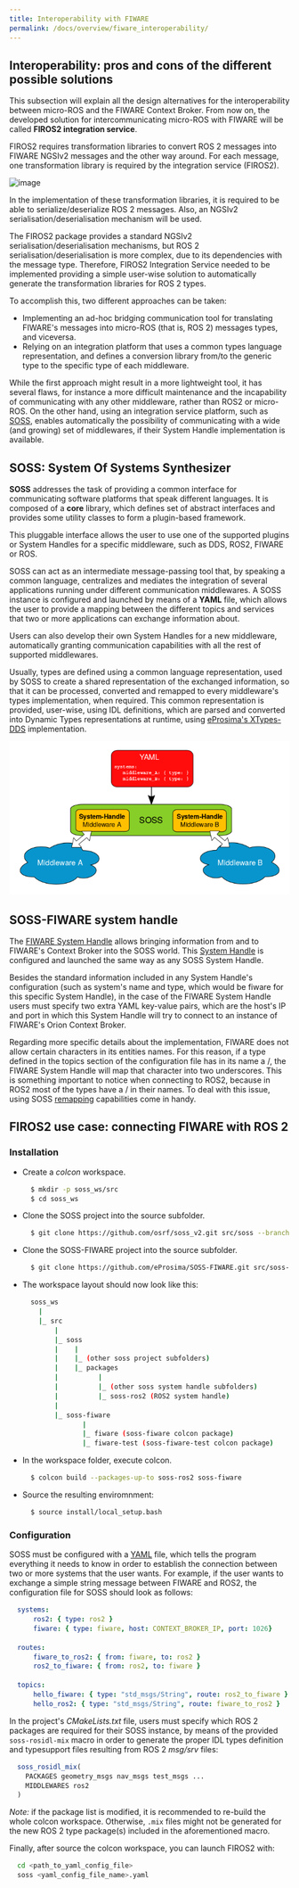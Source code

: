 ```yaml
---
title: Interoperability with FIWARE
permalink: /docs/overview/fiware_interoperability/
---
```


## Interoperability: pros and cons of the different possible solutions

This subsection will explain all the design alternatives for the interoperability between micro-ROS and the FIWARE Context Broker.
From now on, the developed solution for intercommunicating micro-ROS with FIWARE will be called **FIROS2 integration service**.

FIROS2 requires transformation libraries to convert ROS 2 messages into FIWARE NGSIv2 messages and the other way around.
For each message, one transformation library is required by the integration service (FIROS2).

![image](http://www.plantuml.com/plantuml/svg/ZP712i8m38RlUOempuKvfrv49gYmap05BmCfhfs5hOMslhzjLuQYu1e8_E5Fyf4Mnb9jdtq77UCMhK8jseV5HcXsjq99uA9ZcA1xjQnEvmnxPWnjMIrzBK5giDpVvlXXF9RNNNNuRSqGf6f6guymr-sERHTDfU5AzzGJ39Rt2GkShJddQJeHBfyEj_o6YtQ75pRyWrkDS03XC8Hi1sW8ESeio1mtX0nT47AK3gDWil7_yW80)

In the implementation of these transformation libraries, it is required to be able to serialize/deserialize ROS 2 messages.
Also, an NGSIv2 serialisation/deserialisation mechanism will be used.

The FIROS2 package provides a standard NGSIv2 serialisation/deserialisation mechanisms, but ROS 2 serialisation/deserialisation is more complex, due to its dependencies with the message type.
Therefore, FIROS2 Integration Service needed to be implemented providing a simple user-wise solution to automatically generate the transformation libraries for ROS 2 types.

To accomplish this, two different approaches can be taken:
* Implementing an ad-hoc bridging communication tool for translating FIWARE's messages into micro-ROS (that is, ROS 2) messages types, and viceversa.
* Relying on an integration platform that uses a common types language representation, and defines a conversion library from/to the generic type to the specific type of each middleware.

While the first approach might result in a more lightweight tool, it has several flaws, for instance a more difficult maintenance and the incapability of communicating with any other middleware, rather than ROS2 or micro-ROS.
On the other hand, using an integration service platform, such as [SOSS](https://github.com/eProsima/soss_v2), enables automatically the possibility of communicating with a wide (and growing) set of middlewares, if their System Handle implementation is available.

## SOSS: System Of Systems Synthesizer

**SOSS** addresses the task of providing a common interface for communicating software platforms that speak different languages.
It is composed of a **core** library, which defines set of abstract interfaces and provides some utility classes to form a plugin-based framework.

This pluggable interface allows the user to use one of the supported plugins or System Handles for a specific middleware, such as DDS, ROS2, FIWARE or ROS.

SOSS can act as an intermediate message-passing tool that, by speaking a common language, centralizes and mediates the integration of several applications running under different communication middlewares.
A SOSS instance is configured and launched by means of a **YAML** file, which allows the user to provide a mapping between the different topics and services that two or more applications can exchange information about.

Users can also develop their own System Handles for a new middleware, automatically granting communication capabilities with all the rest of supported middlewares.

Usually, types are defined using a common language representation, used by SOSS to create a shared representation of the exchanged information, so that it can be processed, converted and remapped to every middleware's types implementation, when required.
This common representation is provided, user-wise, using IDL definitions, which are parsed and converted into Dynamic Types representations at runtime, using [eProsima's XTypes-DDS](https://github.com/eProsima/xtypes) implementation.

<img width="600" src="imgs/soss.png">

## SOSS-FIWARE system handle

The [FIWARE System Handle](https://github.com/eProsima/SOSS-FIWARE/tree/feature/xtypes-support) allows bringing information from and to FIWARE's Context Broker into the SOSS world.
This [System Handle](https://soss.docs.eprosima.com/en/latest/sh_creation.html) is configured and launched the same way as any SOSS System Handle.

Besides the standard information included in any System Handle's configuration (such as system's name and type, which would be fiware for this specific System Handle),
in the case of the FIWARE System Handle users must specify two extra YAML key-value pairs, which are the host's IP and port in which this System Handle will try to connect to an instance of FIWARE's Orion Context Broker.

Regarding more specific details about the implementation, FIWARE does not allow certain characters in its entities names.
For this reason, if a type defined in the topics section of the configuration file has in its name a /, the FIWARE System Handle will map that character into two underscores.
This is something important to notice when connecting to ROS2, because in ROS2 most of the types have a / in their names.
To deal with this issue, using SOSS [remapping](https://soss.docs.eprosima.com/en/latest/yaml_config.html?highlight=remap#remapping) capabilities come in handy.

## FIROS2 use case: connecting FIWARE with ROS 2

### Installation

* Create a *colcon* workspace.
  ```bash
    $ mkdir -p soss_ws/src
    $ cd soss_ws
  ```

* Clone the SOSS project into the source subfolder.
  ```bash
    $ git clone https://github.com/osrf/soss_v2.git src/soss --branch feature/xtypes-dds
  ```

* Clone the SOSS-FIWARE project into the source subfolder.
  ```bash
    $ git clone https://github.com/eProsima/SOSS-FIWARE.git src/soss-fiware --branch feature/xtypes-support
  ```

* The workspace layout should now look like this:
  ```bash
    soss_ws
      |
      |_ src
          |
          |_ soss
          |    |
          |    |_ (other soss project subfolders)
          |    |_ packages
          |          |
          |          |_ (other soss system handle subfolders)
          |          |_ soss-ros2 (ROS2 system handle)
          |
          |_ soss-fiware
                 |
                 |_ fiware (soss-fiware colcon package)
                 |_ fiware-test (soss-fiware-test colcon package)
  ```

* In the workspace folder, execute colcon.
  ```bash
    $ colcon build --packages-up-to soss-ros2 soss-fiware
  ```

* Source the resulting enviromnment:
  ```bash
    $ source install/local_setup.bash
  ```

### Configuration

SOSS must be configured with a [YAML](https://soss.docs.eprosima.com/en/latest/yaml_config.html) file, which tells the program everything it needs to know in order to establish the connection between two or more systems that the user wants.
For example, if the user wants to exchange a simple string message between FIWARE and ROS2, the configuration file for SOSS should look as follows:

  ```yaml
    systems:
        ros2: { type: ros2 }
        fiware: { type: fiware, host: CONTEXT_BROKER_IP, port: 1026}

    routes:
        fiware_to_ros2: { from: fiware, to: ros2 }
        ros2_to_fiware: { from: ros2, to: fiware }

    topics:
        hello_fiware: { type: "std_msgs/String", route: ros2_to_fiware }
        hello_ros2: { type: "std_msgs/String", route: fiware_to_ros2 }
  ```

In the project's *CMakeLists.txt* file, users must specify which ROS 2 packages are required for their SOSS instance,
by means of the provided `soss-rosidl-mix` macro in order to generate the proper IDL types definition and typesupport files resulting from ROS 2 *msg/srv* files:
  ```cmake
    soss_rosidl_mix(
      PACKAGES geometry_msgs nav_msgs test_msgs ...
      MIDDLEWARES ros2
    )
  ```

*Note:* if the package list is modified, it is recommended to re-build the whole colcon workspace. Otherwise, `.mix` files might not be generated for the new ROS 2 type package(s) included in the aforementioned macro.

Finally, after source the colcon workspace, you can launch FIROS2 with:
  ```bash
    cd <path_to_yaml_config_file>
    soss <yaml_config_file_name>.yaml
  ```
